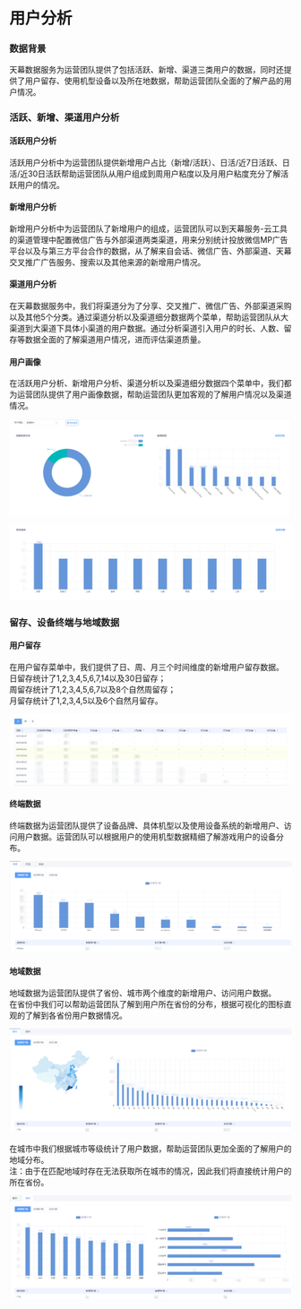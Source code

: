 # 用户分析

### **数据背景**

天幕数据服务为运营团队提供了包括活跃、新增、渠道三类用户的数据，同时还提供了用户留存、使用机型设备以及所在地数据，帮助运营团队全面的了解产品的用户情况。

### 活跃、新增、渠道用户分析

#### **活跃用户分析**

活跃用户分析中为运营团队提供新增用户占比（新增/活跃）、日活/近7日活跃、日活/近30日活跃帮助运营团队从用户组成到周用户粘度以及月用户粘度充分了解活跃用户的情况。

#### 新增用户分析

新增用户分析中为运营团队了新增用户的组成，运营团队可以到天幕服务-云工具的渠道管理中配置微信广告与外部渠道两类渠道，用来分别统计投放微信MP广告平台以及与第三方平台合作的数据，从了解来自会话、微信广告、外部渠道、天幕交叉推广广告服务、搜索以及其他来源的新增用户情况。

#### 渠道用户分析

在天幕数据服务中，我们将渠道分为了分享、交叉推广、微信广告、外部渠道采购以及其他5个分类。通过渠道分析以及渠道细分数据两个菜单，帮助运营团队从大渠道到大渠道下具体小渠道的用户数据。通过分析渠道引入用户的时长、人数、留存等数据全面的了解渠道用户情况，进而评估渠道质量。  


#### 用户画像

在活跃用户分析、新增用户分析、渠道分析以及渠道细分数据四个菜单中，我们都为运营团队提供了用户画像数据，帮助运营团队更加客观的了解用户情况以及渠道情况。  


![](../../.gitbook/assets/image%20%28123%29.png)

![](../../.gitbook/assets/image%20%28152%29.png)

#### 

### 留存、设备终端与地域数据

#### 用户留存

在用户留存菜单中，我们提供了日、周、月三个时间维度的新增用户留存数据。  
日留存统计了1,2,3,4,5,6,7,14以及30日留存；  
周留存统计了1,2,3,4,5,6,7以及8个自然周留存；  
月留存统计了1,2,3,4,5以及6个自然月留存。

![](../../.gitbook/assets/image%20%2815%29.png)

#### 终端数据

终端数据为运营团队提供了设备品牌、具体机型以及使用设备系统的新增用户、访问用户数据。运营团队可以根据用户的使用机型数据精细了解游戏用户的设备分布。

![](../../.gitbook/assets/image%20%28181%29.png)

#### 地域数据

地域数据为运营团队提供了省份、城市两个维度的新增用户、访问用户数据。  
在省份中我们可以帮助运营团队了解到用户所在省份的分布，根据可视化的图标直观的了解到各省份用户数据情况。

![](../../.gitbook/assets/image%20%28166%29.png)

在城市中我们根据城市等级统计了用户数据，帮助运营团队更加全面的了解用户的地域分布。  
注：由于在匹配地域时存在无法获取所在城市的情况，因此我们将直接统计用户的所在省份。

![](../../.gitbook/assets/image%20%28118%29.png)




